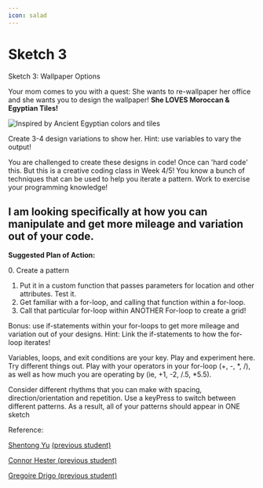 ```yaml
---
icon: salad
---
```


# Sketch 3

Sketch 3: Wallpaper Options

Your mom comes to you with a quest: She wants to re-wallpaper her office and she wants you to design the wallpaper! **She LOVES Moroccan & Egyptian Tiles!**&#x20;

![Inspired by Ancient Egyptian colors and tiles](http://1.bp.blogspot.com/-s3ks8j1jw6M/UASekhqS0BI/AAAAAAAAkRQ/oIW8a5qraS0/s1600/Egypt-047.jpg)

Create 3-4 design variations to show her. Hint: use variables to vary the output!&#x20;

You are challenged to create these designs in code! Once can 'hard code' this. But this is a creative coding class in Week 4/5! You know a bunch of techniques that can be used to help you iterate a pattern. Work to exercise your programming knowledge!&#x20;

## **I am looking specifically at how you can manipulate and get more mileage and variation out of your code.**

&#x20;&#x20;

**Suggested Plan of Action:**

&#x20; 0\. Create a pattern

1. Put it in a custom function that passes parameters for location and other attributes. Test it.
2. Get familiar with a for-loop, and calling that function within a for-loop.
3. Call that particular for-loop within ANOTHER For-loop to create a grid!

Bonus: use if-statements within your for-loops to get more mileage and variation out of your designs. Hint: Link the if-statements to how the for-loop iterates!

Variables, loops, and exit conditions are your key. Play and experiment here. Try different things out. Play with your operators in your for-loop (+, -, \*, /), as well as how much you are operating by (ie, +1, -2, /.5, \*5.5).

Consider different rhythms that you can make with spacing, direction/orientation and repetition. Use a keyPress to switch between different patterns. As a result, all of your patterns should appear in ONE sketch

Reference:

[Shentong Yu](https://openprocessing.org/sketch/1686211) [(previous student)](https://openprocessing.org/sketch/971975)

[Connor Hester (previous student)](https://openprocessing.org/sketch/971975)

[Gregoire Drigo (previous student)](https://openprocessing.org/sketch/971994)



